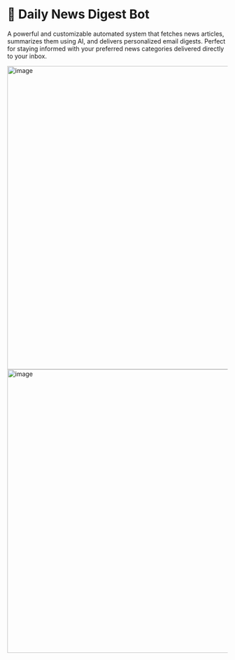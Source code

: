 # 📰 Daily News Digest Bot

A powerful and customizable automated system that fetches news articles, summarizes them using AI, and delivers personalized email digests. Perfect for staying informed with your preferred news categories delivered directly to your inbox.

<img width="1358" height="692" alt="image" src="https://github.com/user-attachments/assets/1cd38d73-84eb-4245-926e-4078b2d9eaf8" />

<img width="1366" height="647" alt="image" src="https://github.com/user-attachments/assets/5df70dec-7bae-4ef3-bacf-eaab3219a045" />


